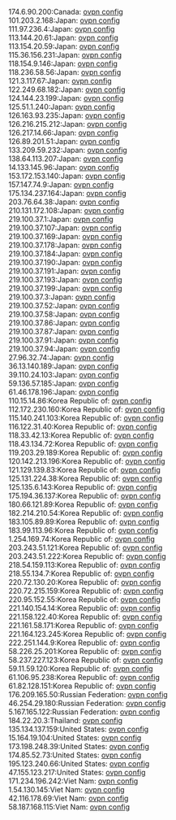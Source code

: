 174.6.90.200:Canada: [ovpn config](vpn/174_6_90_200.ovpn)  
101.203.2.168:Japan: [ovpn config](vpn/101_203_2_168.ovpn)  
111.97.236.4:Japan: [ovpn config](vpn/111_97_236_4.ovpn)  
113.144.20.61:Japan: [ovpn config](vpn/113_144_20_61.ovpn)  
113.154.20.59:Japan: [ovpn config](vpn/113_154_20_59.ovpn)  
115.36.156.231:Japan: [ovpn config](vpn/115_36_156_231.ovpn)  
118.154.9.146:Japan: [ovpn config](vpn/118_154_9_146.ovpn)  
118.236.58.56:Japan: [ovpn config](vpn/118_236_58_56.ovpn)  
121.3.117.67:Japan: [ovpn config](vpn/121_3_117_67.ovpn)  
122.249.68.182:Japan: [ovpn config](vpn/122_249_68_182.ovpn)  
124.144.23.199:Japan: [ovpn config](vpn/124_144_23_199.ovpn)  
125.51.1.240:Japan: [ovpn config](vpn/125_51_1_240.ovpn)  
126.163.93.235:Japan: [ovpn config](vpn/126_163_93_235.ovpn)  
126.216.215.212:Japan: [ovpn config](vpn/126_216_215_212.ovpn)  
126.217.14.66:Japan: [ovpn config](vpn/126_217_14_66.ovpn)  
126.89.201.51:Japan: [ovpn config](vpn/126_89_201_51.ovpn)  
133.209.59.232:Japan: [ovpn config](vpn/133_209_59_232.ovpn)  
138.64.113.207:Japan: [ovpn config](vpn/138_64_113_207.ovpn)  
14.133.145.96:Japan: [ovpn config](vpn/14_133_145_96.ovpn)  
153.172.153.140:Japan: [ovpn config](vpn/153_172_153_140.ovpn)  
157.147.74.9:Japan: [ovpn config](vpn/157_147_74_9.ovpn)  
175.134.237.164:Japan: [ovpn config](vpn/175_134_237_164.ovpn)  
203.76.64.38:Japan: [ovpn config](vpn/203_76_64_38.ovpn)  
210.131.172.108:Japan: [ovpn config](vpn/210_131_172_108.ovpn)  
219.100.37.1:Japan: [ovpn config](vpn/219_100_37_1.ovpn)  
219.100.37.107:Japan: [ovpn config](vpn/219_100_37_107.ovpn)  
219.100.37.169:Japan: [ovpn config](vpn/219_100_37_169.ovpn)  
219.100.37.178:Japan: [ovpn config](vpn/219_100_37_178.ovpn)  
219.100.37.184:Japan: [ovpn config](vpn/219_100_37_184.ovpn)  
219.100.37.190:Japan: [ovpn config](vpn/219_100_37_190.ovpn)  
219.100.37.191:Japan: [ovpn config](vpn/219_100_37_191.ovpn)  
219.100.37.193:Japan: [ovpn config](vpn/219_100_37_193.ovpn)  
219.100.37.199:Japan: [ovpn config](vpn/219_100_37_199.ovpn)  
219.100.37.3:Japan: [ovpn config](vpn/219_100_37_3.ovpn)  
219.100.37.52:Japan: [ovpn config](vpn/219_100_37_52.ovpn)  
219.100.37.58:Japan: [ovpn config](vpn/219_100_37_58.ovpn)  
219.100.37.86:Japan: [ovpn config](vpn/219_100_37_86.ovpn)  
219.100.37.87:Japan: [ovpn config](vpn/219_100_37_87.ovpn)  
219.100.37.91:Japan: [ovpn config](vpn/219_100_37_91.ovpn)  
219.100.37.94:Japan: [ovpn config](vpn/219_100_37_94.ovpn)  
27.96.32.74:Japan: [ovpn config](vpn/27_96_32_74.ovpn)  
36.13.140.189:Japan: [ovpn config](vpn/36_13_140_189.ovpn)  
39.110.24.103:Japan: [ovpn config](vpn/39_110_24_103.ovpn)  
59.136.57.185:Japan: [ovpn config](vpn/59_136_57_185.ovpn)  
61.46.178.196:Japan: [ovpn config](vpn/61_46_178_196.ovpn)  
110.15.14.86:Korea Republic of: [ovpn config](vpn/110_15_14_86.ovpn)  
112.172.230.160:Korea Republic of: [ovpn config](vpn/112_172_230_160.ovpn)  
115.140.241.103:Korea Republic of: [ovpn config](vpn/115_140_241_103.ovpn)  
116.122.31.40:Korea Republic of: [ovpn config](vpn/116_122_31_40.ovpn)  
118.33.42.13:Korea Republic of: [ovpn config](vpn/118_33_42_13.ovpn)  
118.43.134.72:Korea Republic of: [ovpn config](vpn/118_43_134_72.ovpn)  
119.203.29.189:Korea Republic of: [ovpn config](vpn/119_203_29_189.ovpn)  
120.142.213.196:Korea Republic of: [ovpn config](vpn/120_142_213_196.ovpn)  
121.129.139.83:Korea Republic of: [ovpn config](vpn/121_129_139_83.ovpn)  
125.131.224.38:Korea Republic of: [ovpn config](vpn/125_131_224_38.ovpn)  
125.135.6.143:Korea Republic of: [ovpn config](vpn/125_135_6_143.ovpn)  
175.194.36.137:Korea Republic of: [ovpn config](vpn/175_194_36_137.ovpn)  
180.66.121.89:Korea Republic of: [ovpn config](vpn/180_66_121_89.ovpn)  
182.214.210.54:Korea Republic of: [ovpn config](vpn/182_214_210_54.ovpn)  
183.105.89.89:Korea Republic of: [ovpn config](vpn/183_105_89_89.ovpn)  
183.99.113.96:Korea Republic of: [ovpn config](vpn/183_99_113_96.ovpn)  
1.254.169.74:Korea Republic of: [ovpn config](vpn/1_254_169_74.ovpn)  
203.243.51.121:Korea Republic of: [ovpn config](vpn/203_243_51_121.ovpn)  
203.243.51.222:Korea Republic of: [ovpn config](vpn/203_243_51_222.ovpn)  
218.54.159.113:Korea Republic of: [ovpn config](vpn/218_54_159_113.ovpn)  
218.55.134.7:Korea Republic of: [ovpn config](vpn/218_55_134_7.ovpn)  
220.72.130.20:Korea Republic of: [ovpn config](vpn/220_72_130_20.ovpn)  
220.72.215.159:Korea Republic of: [ovpn config](vpn/220_72_215_159.ovpn)  
220.95.152.55:Korea Republic of: [ovpn config](vpn/220_95_152_55.ovpn)  
221.140.154.14:Korea Republic of: [ovpn config](vpn/221_140_154_14.ovpn)  
221.158.122.40:Korea Republic of: [ovpn config](vpn/221_158_122_40.ovpn)  
221.161.58.171:Korea Republic of: [ovpn config](vpn/221_161_58_171.ovpn)  
221.164.123.245:Korea Republic of: [ovpn config](vpn/221_164_123_245.ovpn)  
222.251.144.9:Korea Republic of: [ovpn config](vpn/222_251_144_9.ovpn)  
58.226.25.201:Korea Republic of: [ovpn config](vpn/58_226_25_201.ovpn)  
58.237.227.123:Korea Republic of: [ovpn config](vpn/58_237_227_123.ovpn)  
59.11.59.120:Korea Republic of: [ovpn config](vpn/59_11_59_120.ovpn)  
61.106.95.238:Korea Republic of: [ovpn config](vpn/61_106_95_238.ovpn)  
61.82.128.151:Korea Republic of: [ovpn config](vpn/61_82_128_151.ovpn)  
176.209.165.50:Russian Federation: [ovpn config](vpn/176_209_165_50.ovpn)  
46.254.29.180:Russian Federation: [ovpn config](vpn/46_254_29_180.ovpn)  
5.167.165.122:Russian Federation: [ovpn config](vpn/5_167_165_122.ovpn)  
184.22.20.3:Thailand: [ovpn config](vpn/184_22_20_3.ovpn)  
135.134.137.159:United States: [ovpn config](vpn/135_134_137_159.ovpn)  
15.164.19.104:United States: [ovpn config](vpn/15_164_19_104.ovpn)  
173.198.248.39:United States: [ovpn config](vpn/173_198_248_39.ovpn)  
174.85.52.73:United States: [ovpn config](vpn/174_85_52_73.ovpn)  
195.123.240.66:United States: [ovpn config](vpn/195_123_240_66.ovpn)  
47.155.123.217:United States: [ovpn config](vpn/47_155_123_217.ovpn)  
171.234.196.242:Viet Nam: [ovpn config](vpn/171_234_196_242.ovpn)  
1.54.130.145:Viet Nam: [ovpn config](vpn/1_54_130_145.ovpn)  
42.116.178.69:Viet Nam: [ovpn config](vpn/42_116_178_69.ovpn)  
58.187.168.115:Viet Nam: [ovpn config](vpn/58_187_168_115.ovpn)  
